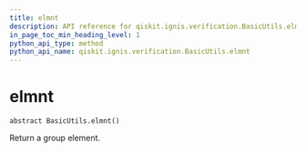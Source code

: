 ```yaml
---
title: elmnt
description: API reference for qiskit.ignis.verification.BasicUtils.elmnt
in_page_toc_min_heading_level: 1
python_api_type: method
python_api_name: qiskit.ignis.verification.BasicUtils.elmnt
---
```


# elmnt

<span id="qiskit.ignis.verification.BasicUtils.elmnt" />

`abstract BasicUtils.elmnt()`

Return a group element.

